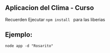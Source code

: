 
## Aplicacion del Clima - Curso


Recuerden Ejecutar 
```npm install ``` para las liberias

## Ejemplo:
```
node app -d "Rosarito"
```


